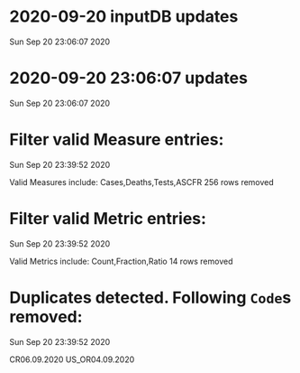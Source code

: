 
# 2020-09-20 inputDB updates 
 Sun Sep 20 23:06:07 2020 


# 2020-09-20 23:06:07 updates 
 Sun Sep 20 23:06:07 2020 


# Filter valid Measure entries: 
 Sun Sep 20 23:39:52 2020 

Valid Measures include: Cases,Deaths,Tests,ASCFR
 256 rows removed
# Filter valid Metric entries: 
 Sun Sep 20 23:39:52 2020 

Valid Metrics include: Count,Fraction,Ratio
 14 rows removed
# Duplicates detected. Following `Code`s removed: 
 Sun Sep 20 23:39:52 2020 

CR06.09.2020
US_OR04.09.2020